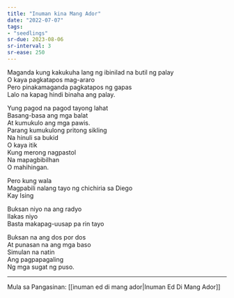 ```yaml
---
title: "Inuman kina Mang Ador"
date: "2022-07-07"
tags:
- "seedlings"
sr-due: 2023-08-06
sr-interval: 3
sr-ease: 250
---
```


Maganda kung kakukuha lang ng ibinilad na butil ng palay  
O kaya pagkatapos mag-araro  
Pero pinakamaganda pagkatapos ng gapas  
Lalo na kapag hindi binaha ang palay.  

Yung pagod na pagod tayong lahat  
Basang-basa ang mga balat  
At kumukulo ang mga pawis.  
Parang kumukulong pritong sikling  
Na hinuli sa bukid  
O kaya itik  
Kung merong nagpastol  
Na mapagbibilhan  
O mahihingan.  

Pero kung wala  
Magpabili nalang tayo ng chichiria sa Diego  
Kay Ising  

Buksan niyo na ang radyo  
Ilakas niyo  
Basta makapag-uusap pa rin tayo  

Buksan na ang dos por dos  
At punasan na ang mga baso  
Simulan na natin  
Ang pagpapagaling  
Ng mga sugat ng puso.  

***
Mula sa Pangasinan: [[inuman ed di mang ador|Inuman Ed Di Mang Ador]]